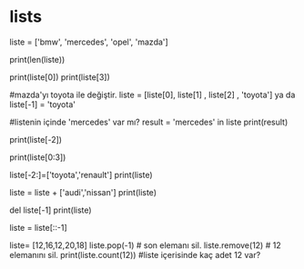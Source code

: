 # lists

liste = ['bmw', 'mercedes', 'opel', 'mazda']

print(len(liste))

print(liste[0])
print(liste[3])

#mazda'yı toyota ile değiştir.
liste = [liste[0], liste[1] , liste[2] , 'toyota']
ya da
liste[-1] = 'toyota'

#listenin içinde 'mercedes' var mı?
result = 'mercedes' in liste
print(result)

print(liste[-2])

print(liste[0:3])

liste[-2:]=['toyota','renault']
print(liste)

liste = liste + ['audi','nissan']
print(liste)

del liste[-1]
print(liste)

liste = liste[::-1]


liste= [12,16,12,20,18]
liste.pop(-1)      # son elemanı sil.
liste.remove(12) # 12 elemanını sil. 
print(liste.count(12)) #liste içerisinde kaç adet 12 var?
